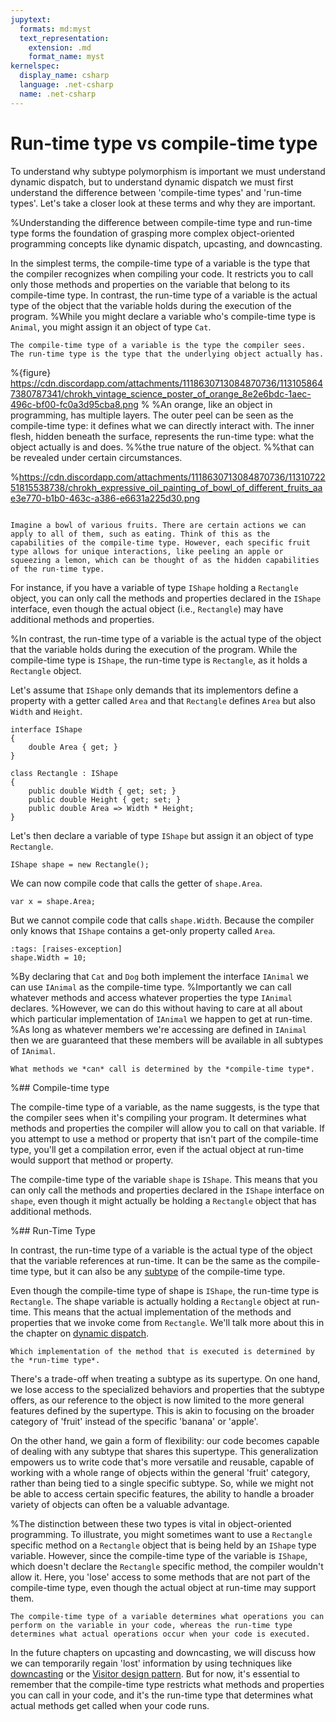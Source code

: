 ```yaml
---
jupytext:
  formats: md:myst
  text_representation:
    extension: .md
    format_name: myst
kernelspec:
  display_name: csharp
  language: .net-csharp
  name: .net-csharp
---
```


# Run-time type vs compile-time type

To understand why subtype polymorphism is important we must understand dynamic dispatch, but to understand dynamic dispatch we must first understand the difference between 'compile-time types' and 'run-time types'.
Let's take a closer look at these terms and why they are important.

%Understanding the difference between compile-time type and run-time type forms the foundation of grasping more complex object-oriented programming concepts like dynamic dispatch, upcasting, and downcasting.

In the simplest terms, the compile-time type of a variable is the type that the compiler recognizes when compiling your code. It restricts you to call only those methods and properties on the variable that belong to its compile-time type.
In contrast, the run-time type of a variable is the actual type of the object that the variable holds during the execution of the program.
%While you might declare a variable who's compile-time type is `Animal`, you might assign it an object of type `Cat`.

```{tip}
The compile-time type of a variable is the type the compiler sees.
The run-time type is the type that the underlying object actually has.
```

%{figure} https://cdn.discordapp.com/attachments/1118630713084870736/1131058647380787341/chrokh_vintage_science_poster_of_orange_8e2e6bdc-1aec-496c-bf00-fc0a3d95cba8.png
%
%An orange, like an object in programming, has multiple layers. The outer peel can be seen as the compile-time type: it defines what we can directly interact with. The inner flesh, hidden beneath the surface, represents the run-time type: what the object actually is and does.
%%the true nature of the object.
%%that can be revealed under certain circumstances.

%https://cdn.discordapp.com/attachments/1118630713084870736/1131072251815538738/chrokh_expressive_oil_painting_of_bowl_of_different_fruits_aae3e770-b1b0-463c-a386-e6631a225d30.png
```{figure} https://cdn.discordapp.com/attachments/1118630713084870736/1131063698887282788/chrokh_oil_painting_of_bowl_of_different_fruits_d402de4e-b020-49df-89eb-f80b0769460b.png

Imagine a bowl of various fruits. There are certain actions we can apply to all of them, such as eating. Think of this as the capabilities of the compile-time type. However, each specific fruit type allows for unique interactions, like peeling an apple or squeezing a lemon, which can be thought of as the hidden capabilities of the run-time type.
```

For instance, if you have a variable of type `IShape` holding a `Rectangle` object, you can only call the methods and properties declared in the `IShape` interface, even though the actual object (i.e., `Rectangle`) may have additional methods and properties.

%In contrast, the run-time type of a variable is the actual type of the object that the variable holds during the execution of the program. While the compile-time type is `IShape`, the run-time type is `Rectangle`, as it holds a `Rectangle` object.

Let's assume that `IShape` only demands that its implementors define a property with a getter called `Area` and that `Rectangle` defines `Area` but also `Width` and `Height`.

```{code-cell}
interface IShape
{
    double Area { get; }
}
```

```{code-cell}
class Rectangle : IShape
{
    public double Width { get; set; }
    public double Height { get; set; }
    public double Area => Width * Height;
}
```

Let's then declare a variable of type `IShape` but assign it an object of type `Rectangle`.

```{code-cell}
IShape shape = new Rectangle();
```

We can now compile code that calls the getter of `shape.Area`.

```{code-cell}
var x = shape.Area;
```

But we cannot compile code that calls `shape.Width`.
Because the compiler only knows that `IShape` contains a get-only property called `Area`.

```{code-cell}
:tags: [raises-exception]
shape.Width = 10;
```

%By declaring that `Cat` and `Dog` both implement the interface `IAnimal` we can use `IAnimal` as the compile-time type.
%Importantly we can call whatever methods and access whatever properties the type `IAnimal` declares.
%However, we can do this without having to care at all about which particular implementation of `IAnimal` we happen to get at run-time.
%As long as whatever members we're accessing are defined in `IAnimal` then we are guaranteed that these members will be available in all subtypes of `IAnimal`.

```{important}
What methods we *can* call is determined by the *compile-time type*.
```

%## Compile-time type

The compile-time type of a variable, as the name suggests, is the type that the compiler sees when it's compiling your program. It determines what methods and properties the compiler will allow you to call on that variable. If you attempt to use a method or property that isn't part of the compile-time type, you'll get a compilation error, even if the actual object at run-time would support that method or property.

The compile-time type of the variable `shape` is `IShape`. This means that you can only call the methods and properties declared in the `IShape` interface on `shape`, even though it might actually be holding a `Rectangle` object that has additional methods.

%## Run-Time Type

In contrast, the run-time type of a variable is the actual type of the object that the variable references at run-time. It can be the same as the compile-time type, but it can also be any [subtype](subtype-polymorphism) of the compile-time type.

Even though the compile-time type of shape is `IShape`, the run-time type is `Rectangle`. The shape variable is actually holding a `Rectangle` object at run-time.
This means that the actual implementation of the methods and properties that we invoke come from `Rectangle`. We'll talk more about this in the chapter on [dynamic dispatch](dynamic-dispatch).

```{important}
Which implementation of the method that is executed is determined by the *run-time type*.
```

There's a trade-off when treating a subtype as its supertype. On one hand, we lose access to the specialized behaviors and properties that the subtype offers, as our reference to the object is now limited to the more general features defined by the supertype. This is akin to focusing on the broader category of 'fruit' instead of the specific 'banana' or 'apple'.

On the other hand, we gain a form of flexibility: our code becomes capable of dealing with any subtype that shares this supertype. This generalization empowers us to write code that's more versatile and reusable, capable of working with a whole range of objects within the general 'fruit' category, rather than being tied to a single specific subtype. So, while we might not be able to access certain specific features, the ability to handle a broader variety of objects can often be a valuable advantage.

%The distinction between these two types is vital in object-oriented programming. To illustrate, you might sometimes want to use a `Rectangle` specific method on a `Rectangle` object that is being held by an `IShape` type variable. However, since the compile-time type of the variable is `IShape`, which doesn't declare the `Rectangle` specific method, the compiler wouldn't allow it. Here, you 'lose' access to some methods that are not part of the compile-time type, even though the actual object at run-time may support them.

```{admonition} Key point
The compile-time type of a variable determines what operations you can perform on the variable in your code, whereas the run-time type determines what actual operations occur when your code is executed.
```

In the future chapters on upcasting and downcasting, we will discuss how we can temporarily regain 'lost' information by using techniques like [downcasting](downcasting) or the [Visitor design pattern](visitor-pattern). But for now, it's essential to remember that the compile-time type restricts what methods and properties you can call in your code, and it's the run-time type that determines what actual methods get called when your code runs.

